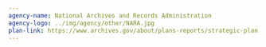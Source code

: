```yaml
---
agency-name: National Archives and Records Administration
agency-logo: ../img/agency/other/NARA.jpg
plan-link: https://www.archives.gov/about/plans-reports/strategic-plan
---
```

